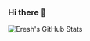 ### Hi there 👋
<img align="left" alt="Eresh's GitHub Stats" src="https://github-readme-stats-fwyzrmc8l-mathieu4.vercel.app/api?username=mathieu&show_icons=true&hide_border=true" />


<!--
**mathieu/mathieu** is a ✨ _special_ ✨ repository because its `README.md` (this file) appears on your GitHub profile.

Here are some ideas to get you started:

- 🔭 I’m currently working on ...
- 🌱 I’m currently learning ...
- 👯 I’m looking to collaborate on ...
- 🤔 I’m looking for help with ...
- 💬 Ask me about ...
- 📫 How to reach me: ...
- 😄 Pronouns: ...
- ⚡ Fun fact: ...
-->
